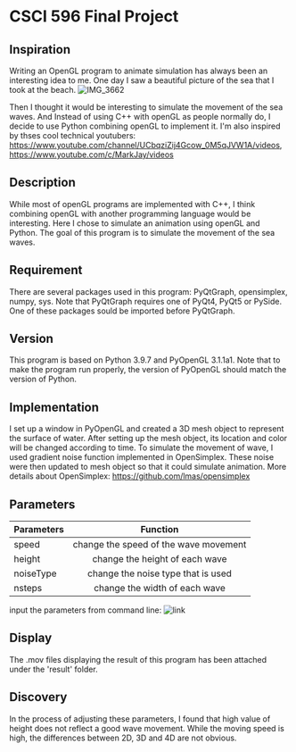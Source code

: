 # CSCI 596 Final Project

## Inspiration

Writing an OpenGL program to animate simulation has always been an interesting idea to me. One day I saw a beautiful picture of the sea that I took at the beach. 
![IMG_3662](https://user-images.githubusercontent.com/60117688/145937092-cff9072a-ffd3-4c00-86a0-c55835793b8d.JPG)

Then I thought it would be interesting to simulate the movement of the sea waves. And Instead of using C++ with openGL as people normally do, I decide to use Python combining openGL to implement it.
I'm also inspired by thses cool technical youtubers: https://www.youtube.com/channel/UCbqziZij4Gcow_0M5qJVW1A/videos, https://www.youtube.com/c/MarkJay/videos


## Description

While most of openGL programs are implemented with C++, I think combining openGL with another programming language would be interesting. Here I chose to simulate an animation using openGL and Python. The goal of this program is to simulate the movement of the sea waves.


## Requirement

There are several packages used in this program: PyQtGraph, opensimplex, numpy, sys. Note that PyQtGraph requires one of PyQt4, PyQt5 or PySide. One of these packages sould be imported before PyQtGraph. 


## Version

This program is based on Python 3.9.7 and PyOpenGL 3.1.1a1. Note that to make the program run properly, the version of PyOpenGL should match the version of Python.


## Implementation

I set up a window in PyOpenGL and created a 3D mesh object to represent the surface of water. After setting up the mesh object, its location and color will be changed according to time. To simulate the movement of wave, I used gradient noise function implemented in OpenSimplex. These noise were then updated to mesh object so that it could simulate animation.
More details about OpenSimplex: https://github.com/lmas/opensimplex


## Parameters

| Parameters    | Function                                 |
| ------------- |:----------------------------------------:|
| speed         | change the speed of the wave movement    |
| height        | change the height of each wave           |
| noiseType     | change the noise type that is used       |
| nsteps        | change the width of each wave            |

input the parameters from command line:
![link](https://user-images.githubusercontent.com/60117688/145937327-07adec81-5f43-412e-a0ba-d568572cff56.png)


## Display

The .mov files displaying the result of this program has been attached under the 'result' folder.


## Discovery

In the process of adjusting these parameters, I found that high value of height does not reflect a good wave movement. While the moving speed is high, the differences between 2D, 3D and 4D are not obvious.




